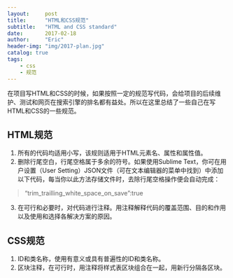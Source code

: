 ```yaml
---
layout:     post
title:      "HTML和CSS规范"
subtitle:   "HTML and CSS standard"
date:       2017-02-18
author:     "Eric"
header-img: "img/2017-plan.jpg"
catalog: true
tags:
    - css
    - 规范
---
```


在项目写HTML和CSS的时候，如果按照一定的规范写代码，会给项目的后续维护、测试和网页在搜索引擎的排名都有益处。所以在这里总结了一些自己在写HTML和CSS的一些规范。

## HTML规范

1. 所有的代码均适用小写，该规则适用于HTML元素名、属性和属性值。
2. 删除行尾空白，行尾空格属于多余的符号。如果使用Sublime Text，你可在用户设置（User Setting）JSON文件（可在文本编辑器的菜单中找到）中添加以下代码，每当你以此方法存储文件时，去除行尾空格操作便会自动完成：
> “trim_trailling_white_space_on_save”:true
3. 在可行和必要时，对代码进行注释。用注释解释代码的覆盖范围、目的和作用以及使用和选择各解决方案的原因。

## CSS规范

1. ID和类名称，使用有意义或具有普遍性的ID和类名称。
2. 区块注释，在可行时，用注释将样式表区块组合在一起，用新行分隔各区块。



